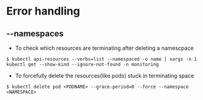 # Error handling 

## --namespaces

- To check which resources are terminating after deleting a namescpace

```
$ kubectl api-resources --verbs=list --namespaced -o name | xargs -n 1 kubectl get --show-kind --ignore-not-found -n monitoring
```

- To forcefully delete the resources(like pods) stuck in terminating space 

```
$ kubectl delete pod <PODNAME> --grace-period=0 --force --namespace <NAMESPACE>
```